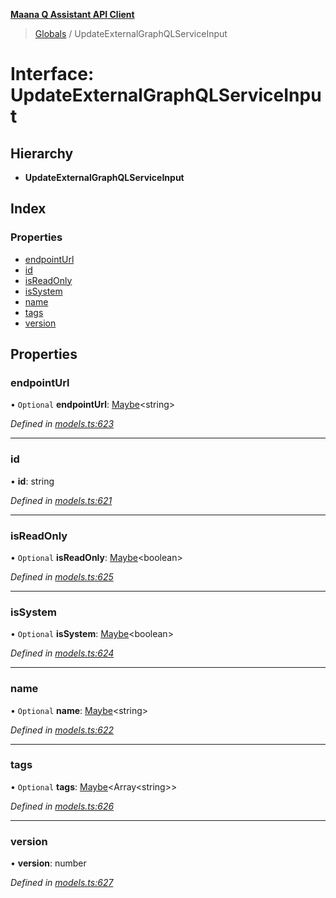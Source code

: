 **[Maana Q Assistant API Client](../README.md)**

> [Globals](../README.md) / UpdateExternalGraphQLServiceInput

# Interface: UpdateExternalGraphQLServiceInput

## Hierarchy

* **UpdateExternalGraphQLServiceInput**

## Index

### Properties

* [endpointUrl](updateexternalgraphqlserviceinput.md#endpointurl)
* [id](updateexternalgraphqlserviceinput.md#id)
* [isReadOnly](updateexternalgraphqlserviceinput.md#isreadonly)
* [isSystem](updateexternalgraphqlserviceinput.md#issystem)
* [name](updateexternalgraphqlserviceinput.md#name)
* [tags](updateexternalgraphqlserviceinput.md#tags)
* [version](updateexternalgraphqlserviceinput.md#version)

## Properties

### endpointUrl

• `Optional` **endpointUrl**: [Maybe](../README.md#maybe)\<string>

*Defined in [models.ts:623](https://github.com/maana-io/q-assistant-client/blob/develop/src/models.ts#L623)*

___

### id

•  **id**: string

*Defined in [models.ts:621](https://github.com/maana-io/q-assistant-client/blob/develop/src/models.ts#L621)*

___

### isReadOnly

• `Optional` **isReadOnly**: [Maybe](../README.md#maybe)\<boolean>

*Defined in [models.ts:625](https://github.com/maana-io/q-assistant-client/blob/develop/src/models.ts#L625)*

___

### isSystem

• `Optional` **isSystem**: [Maybe](../README.md#maybe)\<boolean>

*Defined in [models.ts:624](https://github.com/maana-io/q-assistant-client/blob/develop/src/models.ts#L624)*

___

### name

• `Optional` **name**: [Maybe](../README.md#maybe)\<string>

*Defined in [models.ts:622](https://github.com/maana-io/q-assistant-client/blob/develop/src/models.ts#L622)*

___

### tags

• `Optional` **tags**: [Maybe](../README.md#maybe)\<Array\<string>>

*Defined in [models.ts:626](https://github.com/maana-io/q-assistant-client/blob/develop/src/models.ts#L626)*

___

### version

•  **version**: number

*Defined in [models.ts:627](https://github.com/maana-io/q-assistant-client/blob/develop/src/models.ts#L627)*
